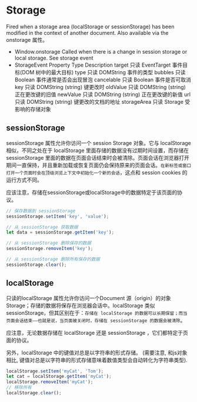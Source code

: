 # Storage
Fired when a storage area (localStorage or sessionStorage) has been modified in the context of another document.
Also available via the onstorage 属性。
- Window.onstorage
    Called when there is a change in session storage or local storage. See storage event
- StorageEvent
    Property	Type	Description
    target 只读	EventTarget	事件目标(DOM 树中的最大目标)
    type 只读	DOMString	事件的类型
    bubbles 只读	Boolean	事件通常是否会出现冒泡
    cancelable 只读	Boolean	事件是否可取消
    key 只读	DOMString (string)	键更改时
    oldValue 只读	DOMString (string)	正在更改键的旧值
    newValue 只读	DOMString (string)	正在更改键的新值
    url 只读	DOMString (string)	键更改的文档的地址
    storageArea 只读	Storage	受影响的存储对象

## sessionStorage 
sessionStorage 属性允许你访问一个 session Storage 对象。它与 localStorage 相似，不同之处在于 localStorage 里面存储的数据没有过期时间设置，而存储在 sessionStorage 里面的数据在页面会话结束时会被清除。页面会话在浏览器打开期间一直保持，并且重新加载或恢复页面仍会保持原来的页面会话。`在新标签或窗口打开一个页面时会在顶级浏览上下文中初始化一个新的会话`，这点和 session cookies 的运行方式不同。

应该注意，存储在sessionStorage或localStorage中的数据特定于该页面的协议。
```javascript
// 保存数据到 sessionStorage
sessionStorage.setItem('key', 'value');

// 从 sessionStorage 获取数据
let data = sessionStorage.getItem('key');

// 从 sessionStorage 删除保存的数据
sessionStorage.removeItem('key');

// 从 sessionStorage 删除所有保存的数据
sessionStorage.clear();
```
## localStorage 
只读的localStorage 属性允许你访问一个Document 源（origin）的对象 Storage；存储的数据将保存在浏览器会话中。localStorage 类似 sessionStorage，但其区别在于：`存储在 localStorage 的数据可以长期保留；而当页面会话结束——也就是说，当页面被关闭时，存储在 sessionStorage 的数据会被清除`。

应注意，无论数据存储在 localStorage 还是 sessionStorage ，它们都特定于页面的协议。

另外，localStorage 中的键值对总是以字符串的形式存储。 (需要注意, 和js对象相比, 键值对总是以字符串的形式存储意味着数值类型会自动转化为字符串类型).
```javascript
localStorage.setItem('myCat', 'Tom');
let cat = localStorage.getItem('myCat');
localStorage.removeItem('myCat');
// 移除所有
localStorage.clear();
```